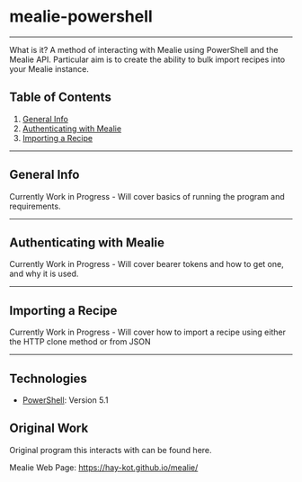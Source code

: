 # mealie-powershell
***

What is it?
A method of interacting with Mealie using PowerShell and the Mealie API.  Particular aim is to create the ability to bulk import recipes into your Mealie instance.

## Table of Contents
1. [General Info](#general-info)
2. [Authenticating with Mealie](#authentication)
3. [Importing a Recipe](#import-recipe)

***

## General Info
<a name="general-info"></a>

Currently Work in Progress - Will cover basics of running the program and requirements.

***

## Authenticating with Mealie
<a name="authentication"></a>

Currently Work in Progress - Will cover bearer tokens and how to get one, and why it is used.

***

## Importing a Recipe
<a name="import-recipe"></a>

Currently Work in Progress - Will cover how to import a recipe using either the HTTP clone method or from JSON

***

## Technologies
* [PowerShell](https://docs.microsoft.com/en-us/skypeforbusiness/set-up-your-computer-for-windows-powershell/download-and-install-windows-powershell-5-1): Version 5.1

## Original Work
Original program this interacts with can be found here.

Mealie Web Page: https://hay-kot.github.io/mealie/
